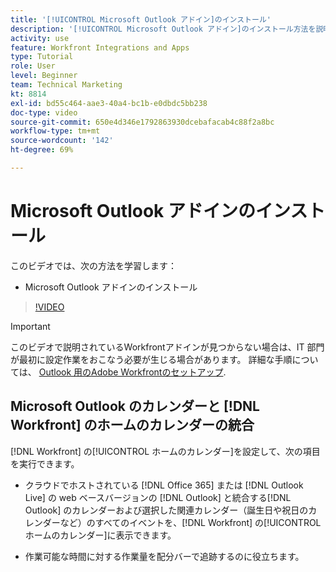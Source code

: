```yaml
---
title: '[!UICONTROL Microsoft Outlook アドイン]のインストール'
description: '[!UICONTROL Microsoft Outlook アドイン]のインストール方法を説明します。'
activity: use
feature: Workfront Integrations and Apps
type: Tutorial
role: User
level: Beginner
team: Technical Marketing
kt: 8814
exl-id: bd55c464-aae3-40a4-bc1b-e0dbdc5bb238
doc-type: video
source-git-commit: 650e4d346e1792863930dcebafacab4c88f2a8bc
workflow-type: tm+mt
source-wordcount: '142'
ht-degree: 69%

---
```


# Microsoft Outlook アドインのインストール

このビデオでは、次の方法を学習します：

* Microsoft Outlook アドインのインストール

>[!VIDEO](https://video.tv.adobe.com/v/335115/?quality=12&learn=on)

>[!IMPORTANT]
>
>このビデオで説明されているWorkfrontアドインが見つからない場合は、IT 部門が最初に設定作業をおこなう必要が生じる場合があります。 詳細な手順については、 [Outlook 用のAdobe Workfrontのセットアップ](https://experienceleague.adobe.com/docs/workfront/using/adobe-workfront-integrations/workfront-for-outlook/set-up-workfront-for-outlook.html).

## Microsoft Outlook のカレンダーと [!DNL Workfront] のホームのカレンダーの統合

[!DNL Workfront] の[!UICONTROL ホームのカレンダー]を設定して、次の項目を実行できます。

* クラウドでホストされている [!DNL Office 365] または [!DNL Outlook Live] の web ベースバージョンの [!DNL Outlook] と統合する[!DNL Outlook] のカレンダーおよび選択した関連カレンダー（誕生日や祝日のカレンダーなど）のすべてのイベントを、[!DNL Workfront] の[!UICONTROL ホームのカレンダー]に表示できます。

* 作業可能な時間に対する作業量を配分バーで追跡するのに役立ちます。
